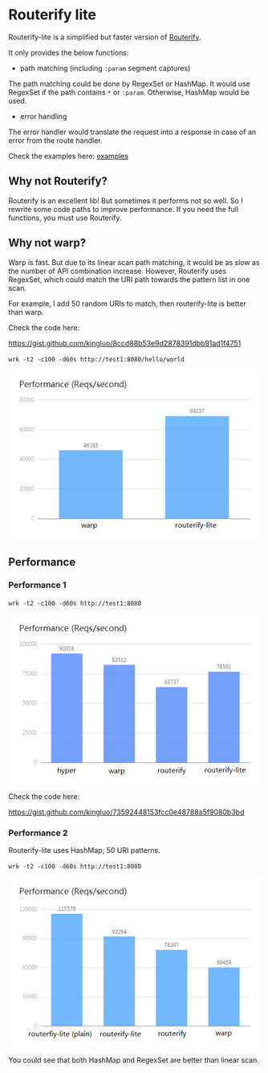 # Routerify lite

Routerify-lite is a simplified but faster version of [Routerify](https://github.com/routerify/routerify).

It only provides the below functions:
* path matching (including `:param` segment captures)

The path matching could be done by RegexSet or HashMap.
It would use RegexSet if the path contains `*` or `:param`. Otherwise, HashMap would be used.

* error handling

The error handler would translate the request into a response in case of an error from the route handler.

Check the examples here: [examples](./examples)

## Why not Routerify?

Routerify is an excellent lib! But sometimes it performs not so well.
So I rewrite some code paths to improve performance.
If you need the full functions, you must use Routerify.

## Why not warp?

Warp is fast. But due to its linear scan path matching,
it would be as slow as the number of API combination increase.
However, Routerify uses RegexSet, which could match the URI path towards the pattern list in one scan.

For example, I add 50 random URIs to match, then routerify-lite is better than warp.

Check the code here:

https://gist.github.com/kingluo/8ccd88b53e9d2878391dbb91ad1f4751

`wrk -t2 -c100 -d60s http://test1:8080/hello/world`

![Performance2](performance2.png)

## Performance

### Performance 1

`wrk -t2 -c100 -d60s http://test1:8080`

![Performance](performance.png)

Check the code here:

https://gist.github.com/kingluo/73592448153fcc0e48788a5f9080b3bd

### Performance 2

Routerify-lite uses HashMap; 50 URI patterns.

`wrk -t2 -c100 -d60s http://test1:8080`

![Performance](performance3.png)

You could see that both HashMap and RegexSet are better than linear scan.
